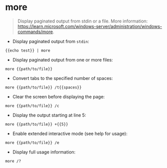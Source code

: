 # more

> Display paginated output from stdin or a file.
> More information: <https://learn.microsoft.com/windows-server/administration/windows-commands/more>.

- Display paginated output from `stdin`:

`{{echo test}} | more`

- Display paginated output from one or more files:

`more {{path/to/file}}`

- Convert tabs to the specified number of spaces:

`more {{path/to/file}} /t{{spaces}}`

- Clear the screen before displaying the page:

`more {{path/to/file}} /c`

- Display the output starting at line 5:

`more {{path/to/file}} +{{5}}`

- Enable extended interactive mode (see help for usage):

`more {{path/to/file}} /e`

- Display full usage information:

`more /?`
